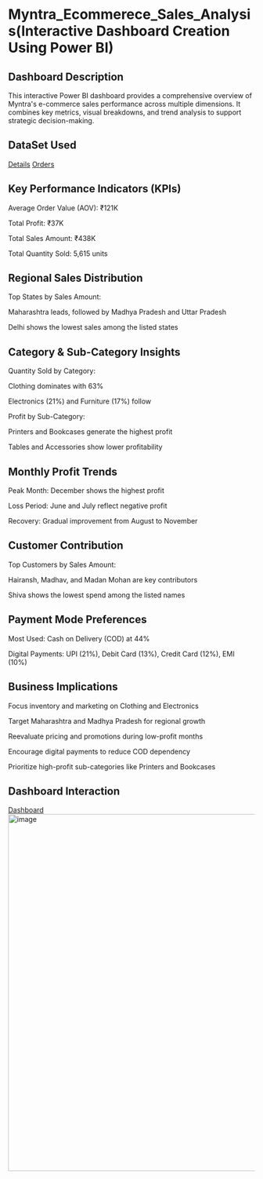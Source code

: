 # Myntra_Ecommerece_Sales_Analysis(Interactive Dashboard Creation Using Power BI)
## Dashboard Description
This interactive Power BI dashboard provides a comprehensive overview of Myntra's e-commerce sales performance across multiple dimensions. It combines key metrics, visual breakdowns, and trend analysis to support strategic decision-making.

## DataSet Used
<a href="https://github.com/KusamKusam/Myntra_Ecommerce_Sales_Dashboard/blob/main/Details.csv">Details</a>
<a href="https://github.com/KusamKusam/Myntra_Ecommerce_Sales_Dashboard/blob/main/Orders.csv">Orders</a>

## Key Performance Indicators (KPIs)
Average Order Value (AOV): ₹121K

Total Profit: ₹37K

Total Sales Amount: ₹438K

Total Quantity Sold: 5,615 units

## Regional Sales Distribution
Top States by Sales Amount:

Maharashtra leads, followed by Madhya Pradesh and Uttar Pradesh

Delhi shows the lowest sales among the listed states

## Category & Sub-Category Insights
Quantity Sold by Category:

Clothing dominates with 63%

Electronics (21%) and Furniture (17%) follow

Profit by Sub-Category:

Printers and Bookcases generate the highest profit

Tables and Accessories show lower profitability

## Monthly Profit Trends
Peak Month: December shows the highest profit

Loss Period: June and July reflect negative profit

Recovery: Gradual improvement from August to November

## Customer Contribution
Top Customers by Sales Amount:

Hairansh, Madhav, and Madan Mohan are key contributors

Shiva shows the lowest spend among the listed names

## Payment Mode Preferences
Most Used: Cash on Delivery (COD) at 44%

Digital Payments: UPI (21%), Debit Card (13%), Credit Card (12%), EMI (10%)

## Business Implications
Focus inventory and marketing on Clothing and Electronics

Target Maharashtra and Madhya Pradesh for regional growth

Reevaluate pricing and promotions during low-profit months

Encourage digital payments to reduce COD dependency

Prioritize high-profit sub-categories like Printers and Bookcases

## Dashboard Interaction
<a href="https://github.com/KusamKusam/Myntra_Ecommerce_Sales_Dashboard/blob/main/Myntra_Ecommerce_Sales_Dashboard.png">Dashboard</a>
<img width="1300" height="728" alt="image" src="https://github.com/user-attachments/assets/7604438f-9eb8-4c6d-a9af-9d32f76c61ab" />
